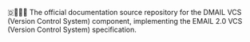 🇩📧️🆚️📖️ The official documentation source repository for the DMAIL VCS (Version Control System) component, implementing the EMAIL 2.0 VCS (Version Control System) specification.
